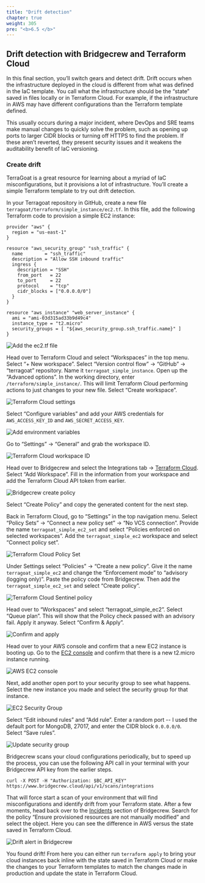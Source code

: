 ```yaml
---
title: "Drift detection"
chapter: true
weight: 305
pre: "<b>6.5 </b>"
---
```


## Drift detection with Bridgecrew and Terraform Cloud

In this final section, you’ll switch gears and detect drift. Drift occurs when the infrastructure deployed in the cloud is different from what was defined in the IaC template. You call what the infrastructure should be the “state” saved in files locally or in Terraform Cloud. For example, if the infrastructure in AWS may have different configurations than the Terraform template defined.

This usually occurs during a major incident, where DevOps and SRE teams make manual changes to quickly solve the problem, such as opening up ports to larger CIDR blocks or turning off HTTPS to find the problem. If these aren’t reverted, they present security issues and it weakens the auditability benefit of IaC versioning.

### Create drift

TerraGoat is a great resource for learning about a myriad of IaC misconfigurations, but it provisions a lot of infrastructure. You’ll create a simple Terraform template to try out drift detection.

In your Terragoat repository in GitHub, create a new file `terragoat/terraform/simple_instance/ec2.tf`. In this file, add the following Terraform code to provision a simple EC2 instance:

```
provider "aws" {
  region = "us-east-1"
}

resource "aws_security_group" "ssh_traffic" {
  name        = "ssh_traffic"
  description = "Allow SSH inbound traffic"
  ingress {
    description = "SSH"
    from_port   = 22
    to_port     = 22
    protocol    = "tcp"
    cidr_blocks = ["0.0.0.0/0"]
  }
}

resource "aws_instance" "web_server_instance" {
  ami = "ami-03d315ad33b9d49c4"
  instance_type = "t2.micro"
  security_groups = [ "${aws_security_group.ssh_traffic.name}" ]
}
```

![Add the ec2.tf file](images/github_add_ec2.png "Add the ec2.tf file")

Head over to Terraform Cloud and select “Workspaces” in the top menu. Select “+ New workspace”. Select “Version control flow” -> “GitHub” -> “terragoat” repository. Name it `terragoat_simple_instance`. Open up the “Advanced options”. In the working directory, enter `/terraform/simple_instance/`. This will limit Terraform Cloud performing actions to just changes to your new file. Select “Create workspace”.

![Terraform Cloud settings](images/terraform_cloud_settings.png "Terraform Cloud settings")

Select “Configure variables” and add your AWS credentials for `AWS_ACCESS_KEY_ID` and `AWS_SECRET_ACCESS_KEY`.

![Add environment variables](images/tfc_env_variables.png "Add environment variables")

Go to “Settings” -> “General” and grab the workspace ID.

![Terraform Cloud workspace ID](images/tfc_workspace_id.png "Terraform Cloud workspace ID")

Head over to Bridgecrew and select the Integrations tab -> [Terraform Cloud](https://www.bridgecrew.cloud/integrations/terraformCloud). Select “Add Workspace”. Fill in the information from your workspace and add the Terraform Cloud API token from earlier.

![Bridgecrew create policy](images/bc_create_policy.png "Bridgecrew create policy")

Select “Create Policy” and copy the generated content for the next step.

Back in Terraform Cloud, go to “Settings” in the top navigation menu. Select “Policy Sets” -> “Connect a new policy set” -> “No VCS connection”. Provide the name `terragoat_simple_ec2_set` and select “Policies enforced on selected workspaces”. Add the `terragoat_simple_ec2` workspace and select “Connect policy set”.

![Terraform Cloud Policy Set](images/tfc_policy_set.png "Terraform Cloud Policy Set")

Under Settings select “Policies” -> “Create a new policy”. Give it the name `terragoat_simple_ec2` and change the “Enforcement mode” to “advisory (logging only)”. Paste the policy code from Bridgecrew. Then add the `terragoat_simple_ec2_set` and select “Create policy”.

![Terraform Cloud Sentinel policy](images/tfc_sentinel_policy.png "Terraform Cloud Sentinel policy")

Head over to “Workspaces” and select “terragoat_simple_ec2”. Select “Queue plan”. This will show that the Policy check passed with an advisory fail. Apply it anyway. Select “Confirm & Apply”.

![Confirm and apply](images/tfc_queue_plan.png "Confirm and apply")

Head over to your AWS console and confirm that a new EC2 instance is booting up. Go to the [EC2 console](https://console.aws.amazon.com/ec2) and confirm that there is a new t2.micro instance running.

![AWS EC2 console](images/new_ec2.png "AWS EC2 console")

Next, add another open port to your security group to see what happens. Select the new instance you made and select the security group for that instance.

![EC2 Security Group](images/tfc_security_group.png "EC2 Security Group")

Select “Edit inbound rules” and “Add rule”. Enter a random port -- I used the default port for MongoDB, 27017, and enter the CIDR block `0.0.0.0/0`. Select “Save rules”.

![Update security group](images/ec2_sg_update.png "Update security group")

Bridgecrew scans your cloud configurations periodically, but to speed up the process, you can use the following API call in your terminal with your Bridgecrew API key from the earlier steps.

```
curl -X POST -H "Authorization: $BC_API_KEY" https://www.bridgecrew.cloud/api/v1/scans/integrations
```

That will force start a scan of your environment that will find misconfigurations and identify drift from your Terraform state. After a few moments, head back over to the [Incidents](https://www.bridgecrew.cloud/incidents) section of Bridgecrew. Search for the policy “Ensure provisioned resources are not manually modified” and select the object. Here you can see the difference in AWS versus the state saved in Terraform Cloud.

![Drift alert in Bridgecrew](images/bc_drift_alert.png "Drift alert in Bridgecrew")

You found drift! From here you can either run `terraform apply` to bring your cloud instances back inline with the state saved in Terraform Cloud or make the changes to your Terraform templates to match the changes made in production and update the state in Terraform Cloud.